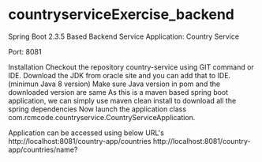 # countryserviceExercise_backend

Spring Boot 2.3.5 Based Backend Service
Application: Country Service

Port: 8081

Installation
Checkout the repository country-service using GIT command or IDE.
Download the JDK from oracle site and you can add that to IDE. (minimun Java 8 version)
Make sure Java version in pom and the downloaded version are same
As this is a maven based spring boot application, we can simply use maven clean install to download all the spring dependencies
Now launch the application class com.rcmcode.countryservice.CountryServiceApplication.


Application can be accessed using below URL's
http://localhost:8081/country-app/countries
http://localhost:8081/country-app/countries/name?
